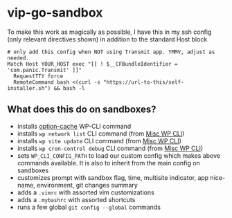 # vip-go-sandbox

To make this work as magically as possible, I have this in my ssh config (only relevant directives shown) in addition to the standard Host block

```
# only add this config when NOT using Transmit app. YMMV, adjust as needed.
Match Host YOUR_HOST exec "[[ ! $__CFBundleIdentifier = 'com.panic.Transmit' ]]"
  RequestTTY force
  RemoteCommand bash <(curl -s "https://url-to-this/self-installer.sh") && bash -l
```
## What does this do on sandboxes?

- installs [option-cache](https://github.com/trepmal/option-cache-cli/) WP-CLI command
- installs `wp network list` CLI command (from [Misc WP CLI](https://github.com/trepmal/misc-wp-cli))
- installs `wp site update` CLI command (from [Misc WP CLI](https://github.com/trepmal/misc-wp-cli))
- installs `wp cron-control debug` CLI command (from [Misc WP CLI](https://github.com/trepmal/misc-wp-cli))
- sets `WP_CLI_CONFIG_PATH` to load our custom config which makes above commands available. It is also to inherit from the main config on sandboxes
- customizes prompt with sandbox flag, time, multisite indicator, app nice-name, environment, git changes summary
- adds a `.vimrc` with assorted vim customizations
- adds a `.mybashrc` with assorted shortcuts
- runs a few global `git config --global` commands 
